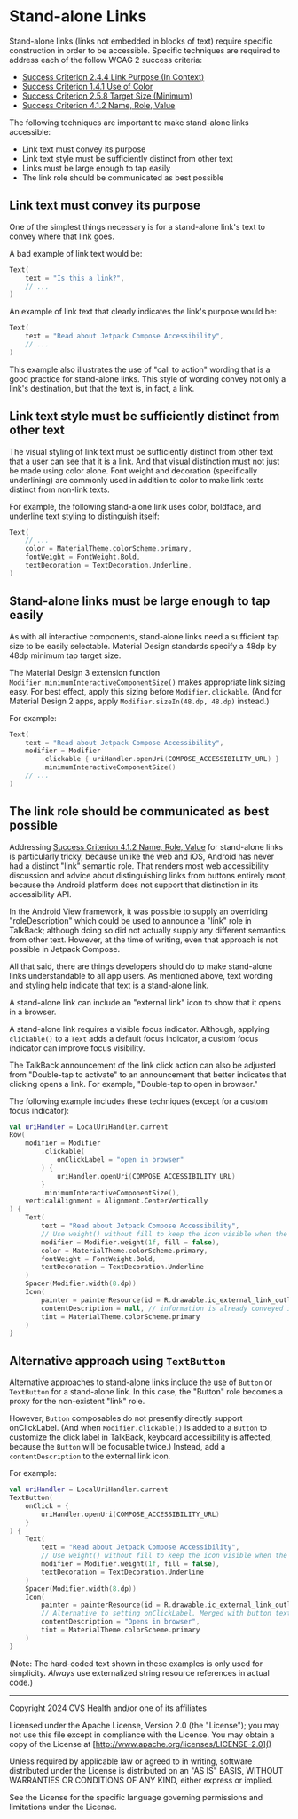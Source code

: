 # Stand-alone Links

Stand-alone links (links not embedded in blocks of text) require specific construction in order to be accessible. Specific techniques are required to address each of the follow WCAG 2 success criteria:
* [Success Criterion 2.4.4 Link Purpose (In Context)](https://www.w3.org/TR/WCAG22/#link-purpose-in-context)
* [Success Criterion 1.4.1 Use of Color](https://www.w3.org/TR/WCAG22/#use-of-color)
* [Success Criterion 2.5.8 Target Size (Minimum)](https://www.w3.org/TR/WCAG22/#target-size-minimum)
* [Success Criterion 4.1.2 Name, Role, Value](https://www.w3.org/TR/WCAG22/#name-role-value)

The following techniques are important to make stand-alone links accessible:
* Link text must convey its purpose
* Link text style must be sufficiently distinct from other text
* Links must be large enough to tap easily
* The link role should be communicated as best possible

## Link text must convey its purpose

One of the simplest things necessary is for a stand-alone link's text to convey where that link goes.

A bad example of link text would be:
```kotlin
Text(
    text = "Is this a link?",
    // ...
)
```

An example of link text that clearly indicates the link's purpose would be:
```kotlin
Text(
    text = "Read about Jetpack Compose Accessibility",
    // ...
)
```

This example also illustrates the use of "call to action" wording that is a good practice for stand-alone links. This style of wording convey not only a link's destination, but that the text is, in fact, a link.

## Link text style must be sufficiently distinct from other text

The visual styling of link text must be sufficiently distinct from other text that a user can see that it is a link. And that visual distinction must not just be made using color alone. Font weight and decoration (specifically underlining) are commonly used in addition to color to make link texts distinct from non-link texts.

For example, the following stand-alone link uses color, boldface, and underline text styling to distinguish itself:

```kotlin
Text(
    // ...
    color = MaterialTheme.colorScheme.primary,
    fontWeight = FontWeight.Bold,
    textDecoration = TextDecoration.Underline,
)
```

## Stand-alone links must be large enough to tap easily

As with all interactive components, stand-alone links need a sufficient tap size to be easily selectable. Material Design standards specify a 48dp by 48dp minimum tap target size.

The Material Design 3 extension function `Modifier.minimumInteractiveComponentSize()` makes appropriate link sizing easy. For best effect, apply this sizing before `Modifier.clickable`. (And for Material Design 2 apps, apply `Modifier.sizeIn(48.dp, 48.dp)` instead.)

For example:
```kotlin
Text(
    text = "Read about Jetpack Compose Accessibility",
    modifier = Modifier
        .clickable { uriHandler.openUri(COMPOSE_ACCESSIBILITY_URL) }
        .minimumInteractiveComponentSize()
    // ...
)
```

## The link role should be communicated as best possible

Addressing [Success Criterion 4.1.2 Name, Role, Value](https://www.w3.org/TR/WCAG22/#name-role-value) for stand-alone links is particularly tricky, because unlike the web and iOS, Android has never had a distinct "link" semantic role. That renders most web accessibility discussion and advice about distinguishing links from buttons entirely moot, because the Android platform does not support that distinction in its accessibility API. 

In the Android View framework, it was possible to supply an overriding "roleDescription" which could be used to announce a "link" role in TalkBack; although doing so did not actually supply any different semantics from other text. However, at the time of writing, even that approach is not possible in Jetpack Compose. 

All that said, there are things developers should do to make stand-alone links understandable to all app users. As mentioned above, text wording and styling help indicate that text is a stand-alone link.

A stand-alone link can include an "external link" icon to show that it opens in a browser.

A stand-alone link requires a visible focus indicator. Although, applying `clickable()` to a `Text` adds a default focus indicator, a custom focus indicator can improve focus visibility. 

The TalkBack announcement of the link click action can also be adjusted from "Double-tap to activate" to an announcement that better indicates that clicking opens a link. For example, "Double-tap to open in browser."

The following example includes these techniques (except for a custom focus indicator):

```kotlin
val uriHandler = LocalUriHandler.current
Row(
    modifier = Modifier
        .clickable(
            onClickLabel = "open in browser"
        ) {
            uriHandler.openUri(COMPOSE_ACCESSIBILITY_URL)
        }
        .minimumInteractiveComponentSize(),
    verticalAlignment = Alignment.CenterVertically
) {
    Text(
        text = "Read about Jetpack Compose Accessibility",
        // Use weight() without fill to keep the icon visible when the text wraps at large text size
        modifier = Modifier.weight(1f, fill = false),
        color = MaterialTheme.colorScheme.primary,
        fontWeight = FontWeight.Bold,
        textDecoration = TextDecoration.Underline
    )
    Spacer(Modifier.width(8.dp))
    Icon(
        painter = painterResource(id = R.drawable.ic_external_link_outline),
        contentDescription = null, // information is already conveyed in onClickLabel
        tint = MaterialTheme.colorScheme.primary
    )
}
```

## Alternative approach using `TextButton`

Alternative approaches to stand-alone links include the use of `Button` or `TextButton` for a stand-alone link. In this case, the "Button" role becomes a proxy for the non-existent "link" role.  

However, `Button` composables do not presently directly support onClickLabel. (And when `Modifier.clickable()` is added to a `Button` to customize the click label in TalkBack, keyboard accessibility is affected, because the `Button` will be focusable twice.) Instead, add a `contentDescription` to the external link icon.

For example:

```kotlin
val uriHandler = LocalUriHandler.current
TextButton(
    onClick = {
        uriHandler.openUri(COMPOSE_ACCESSIBILITY_URL)
    }
) {
    Text(
        text = "Read about Jetpack Compose Accessibility",
        // Use weight() without fill to keep the icon visible when the text wraps at large text size
        modifier = Modifier.weight(1f, fill = false),
        textDecoration = TextDecoration.Underline
    )
    Spacer(Modifier.width(8.dp))
    Icon(
        painter = painterResource(id = R.drawable.ic_external_link_outline),
        // Alternative to setting onClickLabel. Merged with button text into one TalkBack announcement.
        contentDescription = "Opens in browser",
        tint = MaterialTheme.colorScheme.primary
    )
}
```

(Note: The hard-coded text shown in these examples is only used for simplicity. _Always_ use externalized string resource references in actual code.)

----

Copyright 2024 CVS Health and/or one of its affiliates

Licensed under the Apache License, Version 2.0 (the "License");
you may not use this file except in compliance with the License.
You may obtain a copy of the License at
[http://www.apache.org/licenses/LICENSE-2.0]()

Unless required by applicable law or agreed to in writing, software
distributed under the License is distributed on an "AS IS" BASIS,
WITHOUT WARRANTIES OR CONDITIONS OF ANY KIND, either express or implied.

See the License for the specific language governing permissions and
limitations under the License.